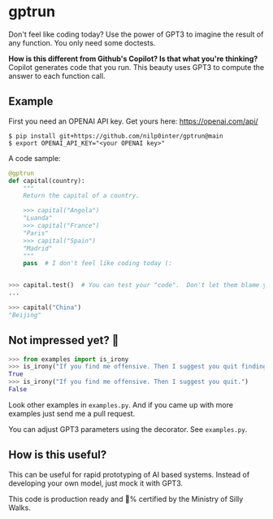 # gptrun
Don't feel like coding today?  Use the power of GPT3 to imagine the result of any function. You only need some doctests.

**How is this different from Github's Copilot? Is that what you're thinking?** Copilot generates code that you run.  This beauty uses GPT3 to compute the answer to each function call.

## Example

First you need an OPENAI API key. Get yours here: https://openai.com/api/

```console
$ pip install git+https://github.com/nilp0inter/gptrun@main
$ export OPENAI_API_KEY="<your OPENAI key>"
```

A code sample:

```python
@gptrun
def capital(country):
    """
    Return the capital of a country.

    >>> capital("Angola")
    "Luanda"
    >>> capital("France")
    "Paris"
    >>> capital("Spain")
    "Madrid"
    """
    pass  # I don't feel like coding today (:


>>> capital.test()  # You can test your "code".  Don't let them blame you on coverage.
...

>>> capital("China")
"Beijing"

```

## Not impressed yet? 🤔

```python
>>> from examples import is_irony
>>> is_irony("If you find me offensive. Then I suggest you quit finding me.")
True
>>> is_irony("If you find me offensive. Then I suggest you quit.")
False

```

Look other examples in `examples.py`. And if you came up with more examples just send me a pull request.

You can adjust GPT3 parameters using the decorator. See `examples.py`.

## How is this useful?

This can be useful for rapid prototyping of AI based systems.  Instead of developing your own model, just mock it with GPT3.


This code is production ready and 💯% certified by the Ministry of Silly Walks.
